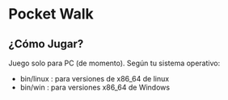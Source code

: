 # Pocket Walk

## ¿Cómo Jugar?

Juego solo para PC (de momento). Según tu sistema operativo:
- bin/linux : para versiones de x86_64 de linux
- bin/win : para versiones x86_64 de Windows
